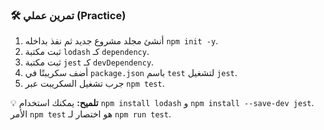### 🛠️ تمرين عملي (Practice)
1.  أنشئ مجلد مشروع جديد ثم نفذ بداخله `npm init -y`.
2.  ثبت مكتبة `lodash` كـ `dependency`.
3.  ثبت مكتبة `jest` كـ `devDependency`.
4.  أضف سكريبتًا في `package.json` باسم `test` لتشغيل `jest`.
5.  جرب تشغيل السكريبت عبر `npm test`.

💡 **تلميح:** يمكنك استخدام `npm install lodash` و `npm install --save-dev jest`. الأمر `npm test` هو اختصار لـ `npm run test`.
